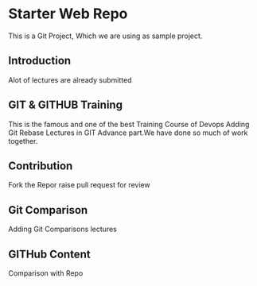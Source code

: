 # Starter Web Repo
This is a Git Project, Which we are using as sample project.


## Introduction
Alot of lectures are already submitted

## GIT & GITHUB Training
This is the famous and one of the best Training Course of
Devops
Adding Git Rebase Lectures in GIT Advance part.We have done 
so much of work together.

## Contribution
Fork the Repor raise pull request for review

## Git Comparison
Adding Git Comparisons lectures

## GITHub Content
Comparison with Repo